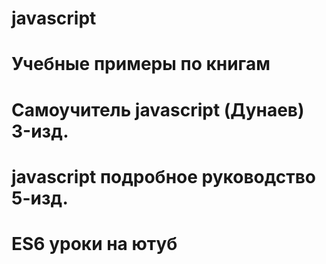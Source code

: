 # javascript
# Учебные примеры по книгам
# Самоучитель javascript (Дунаев) 3-изд.
# javascript подробное руководство 5-изд.
# ES6 уроки на ютуб